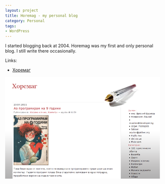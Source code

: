 ```yaml
---
layout: project
title: Horemag - my personal blog
category: Personal
tags:
- WordPress
---
```


I started blogging back at 2004. Horemag was my first and only personal blog. I still write there occasionally.

Links:

* [Хоремаг](http://blog.horemag.net)

![Хоремаг](/img/blog.horemag.net.png)
